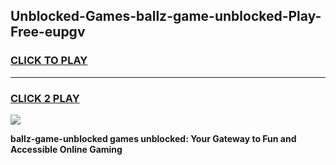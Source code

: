 
## Unblocked-Games-ballz-game-unblocked-Play-Free-eupgv
<h3>
<a href="https://premium76.site?title=ballz-game-unblocked&ref=22A">CLICK TO PLAY</a></h3>
<hr>

<h3>
<a href="https://premium76.site?title=ballz-game-unblocked&ref=22A">CLICK 2 PLAY</a>
  
</h3>

<a href="https://premium76.site?title=ballz-game-unblocked&ref=22A"><img src="https://clearcache.store/games.png"></a>


**ballz-game-unblocked games unblocked: Your Gateway to Fun and Accessible Online Gaming**
